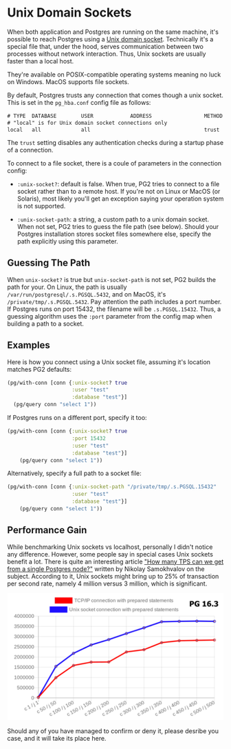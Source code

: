 # Unix Domain Sockets

[wiki]: https://en.wikipedia.org/wiki/Unix_domain_socket

When both application and Postgres are running on the same machine, it's
possible to reach Postgres using a [Unix domain socket][wiki]. Technically it's
a special file that, under the hood, serves communication between two processes
without network interaction. Thus, Unix sockets are usually faster than a local
host.

They're available on POSIX-compatible operating systems meaning no luck on
Windows. MacOS supports file sockets.

By default, Postgres trusts any connection that comes though a unix socket. This
is set in the `pg_hba.conf` config file as follows:

~~~text
# TYPE  DATABASE        USER            ADDRESS                 METHOD
# "local" is for Unix domain socket connections only
local   all             all                                     trust
~~~

The `trust` setting disables any authentication checks during a startup phase of
a connection.

To connect to a file socket, there is a coule of parameters in the connection
config:

- `:unix-socket?`: default is false. When true, PG2 tries to connect to a file
  socket rather than to a remote host. If you're not on Linux or MacOS (or
  Solaris), most likely you'll get an exception saying your operation system is
  not supported.

- `:unix-socket-path`: a string, a custom path to a unix domain socket. When not
  set, PG2 tries to guess the file path (see below). Should your Postgres
  installation stores socket files somewhere else, specify the path explicitly
  using this parameter.

## Guessing The Path

When `unix-socket?` is true but `unix-socket-path` is not set, PG2 builds the
path for your. On Linux, the path is usually
`/var/run/postgresql/.s.PGSQL.5432`, and on MacOS, it's
`/private/tmp/.s.PGSQL.5432`. Pay attention the path includes a port number. If
Postgres runs on port 15432, the filename will be `.s.PGSQL.15432`. Thus, a
guessing algorithm uses the `:port` parameter from the config map when building
a path to a socket.

## Examples

Here is how you connect using a Unix socket file, assuming it's location matches
PG2 defaults:

~~~clojure
(pg/with-conn [conn {:unix-socket? true
                     :user "test"
                     :database "test"}]
  (pg/query conn "select 1"))
~~~

If Postgres runs on a different port, specify it too:

~~~clojure
(pg/with-conn [conn {:unix-socket? true
                     :port 15432
                     :user "test"
                     :database "test"}]
    (pg/query conn "select 1"))
~~~

Alternatively, specify a full path to a socket file:

~~~clojure
(pg/with-conn [conn {:unix-socket-path "/private/tmp/.s.PGSQL.15432"
                     :user "test"
                     :database "test"}]
    (pg/query conn "select 1"))
~~~

## Performance Gain

While benchmarking Unix sockets vs localhost, personally I didn't notice any
difference. However, some people say in special cases Unix sockets benefit a
lot. There is quite an interesting article ["How many TPS can we get from a
single Postgres node?"][linkedin] written by Nikolay Samokhvalov on the
subject. According to it, Unix sockets might bring up to 25% of transaction per
second rate, namely 4 million versus 3 million, which is significant.

![](/media/unix_vs_tcp.png)

[linkedin]: https://www.linkedin.com/pulse/how-many-tps-can-we-get-from-single-postgres-node-nikolay-samokhvalov-yu0rc/

Should any of you have managed to confirm or deny it, please desribe you case,
and it will take its place here.
